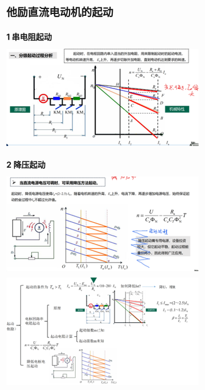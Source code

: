 <!--
 * @Author: 小叶同学
 * @Date: 2024-03-18 14:32:39
 * @LastEditors: Please set LastEditors
 * @LastEditTime: 2024-03-18 14:54:59
 * @Description: 请填写简介
-->

# 他励直流电动机的起动


<!-- @import "[TOC]" {cmd="toc" depthFrom=1 depthTo=6 orderedList=false} -->


## 1 串电阻起动

![alt text](image-9.png)

## 2 降压起动

![alt text](image-11.png)

![alt text](image-10.png)